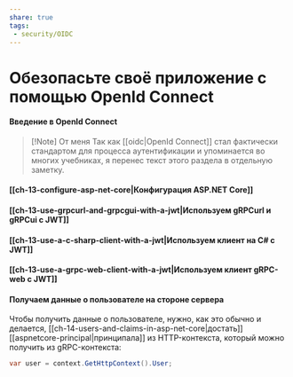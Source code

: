 ```yaml
---
share: true
tags:
 - security/OIDC
---
```

# Обезопасьте своё приложение с помощью OpenId Connect
#### Введение в OpenId Connect
> [!Note] От меня
> Так как [[oidc|OpenId Connect]] стал фактически стандартом для процесса аутентификации и упоминается во многих учебниках, я перенес текст этого раздела в отдельную заметку.

#### [[ch-13-configure-asp-net-core|Конфигурация ASP.NET Core]]
#### [[ch-13-use-grpcurl-and-grpcgui-with-a-jwt|Используем gRPCurl и gRPCui с JWT]]
#### [[ch-13-use-a-c-sharp-client-with-a-jwt|Используем клиент на C# с JWT]]
#### [[ch-13-use-a-grpc-web-client-with-a-jwt|Используем клиент gRPC-web с JWT]]
#### Получаем данные о пользователе на стороне сервера
Чтобы получить данные о пользователе, нужно, как это обычно и делается, [[ch-14-users-and-claims-in-asp-net-core|достать]] [[aspnetcore-principal|принципала]] из HTTP-контекста, который можно получить из gRPC-контекста:
```csharp
var user = context.GetHttpContext().User;
```